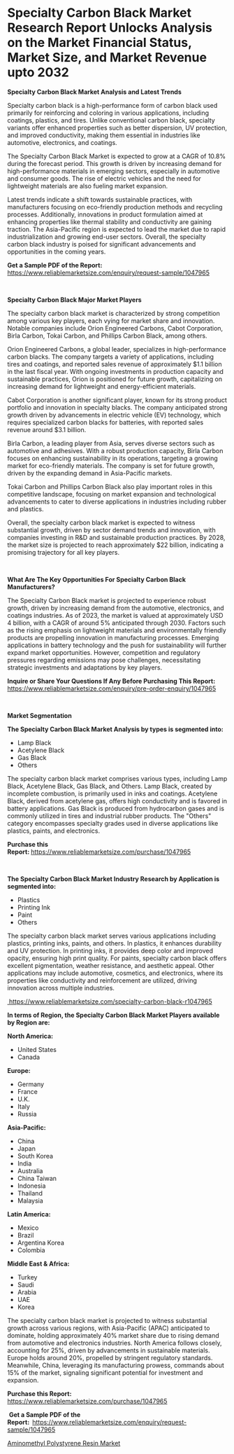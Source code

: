 <p><h1>Specialty Carbon Black Market Research Report Unlocks Analysis on the Market Financial Status, Market Size, and Market Revenue upto 2032</h1></p><p><strong>Specialty Carbon Black Market Analysis and Latest Trends</strong></p>
<p><p>Specialty carbon black is a high-performance form of carbon black used primarily for reinforcing and coloring in various applications, including coatings, plastics, and tires. Unlike conventional carbon black, specialty variants offer enhanced properties such as better dispersion, UV protection, and improved conductivity, making them essential in industries like automotive, electronics, and coatings.</p><p>The Specialty Carbon Black Market is expected to grow at a CAGR of 10.8% during the forecast period. This growth is driven by increasing demand for high-performance materials in emerging sectors, especially in automotive and consumer goods. The rise of electric vehicles and the need for lightweight materials are also fueling market expansion.</p><p>Latest trends indicate a shift towards sustainable practices, with manufacturers focusing on eco-friendly production methods and recycling processes. Additionally, innovations in product formulation aimed at enhancing properties like thermal stability and conductivity are gaining traction. The Asia-Pacific region is expected to lead the market due to rapid industrialization and growing end-user sectors. Overall, the specialty carbon black industry is poised for significant advancements and opportunities in the coming years.</p></p>
<p><strong>Get a Sample PDF of the Report:&nbsp;</strong> <a href="https://www.reliablemarketsize.com/enquiry/request-sample/1047965?utm_campaign=2281&utm_medium=2&utm_source=Github&utm_content=ia&utm_term=02042025&utm_id=specialty-carbon-black">https://www.reliablemarketsize.com/enquiry/request-sample/1047965</a></p>
<p>&nbsp;</p>
<p><strong>Specialty Carbon Black Major Market Players</strong></p>
<p><p>The specialty carbon black market is characterized by strong competition among various key players, each vying for market share and innovation. Notable companies include Orion Engineered Carbons, Cabot Corporation, Birla Carbon, Tokai Carbon, and Phillips Carbon Black, among others. </p><p>Orion Engineered Carbons, a global leader, specializes in high-performance carbon blacks. The company targets a variety of applications, including tires and coatings, and reported sales revenue of approximately $1.1 billion in the last fiscal year. With ongoing investments in production capacity and sustainable practices, Orion is positioned for future growth, capitalizing on increasing demand for lightweight and energy-efficient materials.</p><p>Cabot Corporation is another significant player, known for its strong product portfolio and innovation in specialty blacks. The company anticipated strong growth driven by advancements in electric vehicle (EV) technology, which requires specialized carbon blacks for batteries, with reported sales revenue around $3.1 billion.</p><p>Birla Carbon, a leading player from Asia, serves diverse sectors such as automotive and adhesives. With a robust production capacity, Birla Carbon focuses on enhancing sustainability in its operations, targeting a growing market for eco-friendly materials. The company is set for future growth, driven by the expanding demand in Asia-Pacific markets.</p><p>Tokai Carbon and Phillips Carbon Black also play important roles in this competitive landscape, focusing on market expansion and technological advancements to cater to diverse applications in industries including rubber and plastics.</p><p>Overall, the specialty carbon black market is expected to witness substantial growth, driven by sector demand trends and innovation, with companies investing in R&D and sustainable production practices. By 2028, the market size is projected to reach approximately $22 billion, indicating a promising trajectory for all key players.</p></p>
<p>&nbsp;</p>
<p><strong>What Are The Key Opportunities For Specialty Carbon Black Manufacturers?</strong></p>
<p><p>The Specialty Carbon Black market is projected to experience robust growth, driven by increasing demand from the automotive, electronics, and coatings industries. As of 2023, the market is valued at approximately USD 4 billion, with a CAGR of around 5% anticipated through 2030. Factors such as the rising emphasis on lightweight materials and environmentally friendly products are propelling innovation in manufacturing processes. Emerging applications in battery technology and the push for sustainability will further expand market opportunities. However, competition and regulatory pressures regarding emissions may pose challenges, necessitating strategic investments and adaptations by key players.</p></p>
<p><strong>Inquire or Share Your Questions If Any Before Purchasing This Report:</strong> <a href="https://www.reliablemarketsize.com/enquiry/pre-order-enquiry/1047965?utm_campaign=2281&utm_medium=2&utm_source=Github&utm_content=ia&utm_term=02042025&utm_id=specialty-carbon-black">https://www.reliablemarketsize.com/enquiry/pre-order-enquiry/1047965</a></p>
<p>&nbsp;</p>
<p><strong>Market Segmentation</strong></p>
<p><strong>The Specialty Carbon Black Market Analysis by types is segmented into:</strong></p>
<p><ul><li>Lamp Black</li><li>Acetylene Black</li><li>Gas Black</li><li>Others</li></ul></p>
<p><p>The specialty carbon black market comprises various types, including Lamp Black, Acetylene Black, Gas Black, and Others. Lamp Black, created by incomplete combustion, is primarily used in inks and coatings. Acetylene Black, derived from acetylene gas, offers high conductivity and is favored in battery applications. Gas Black is produced from hydrocarbon gases and is commonly utilized in tires and industrial rubber products. The "Others" category encompasses specialty grades used in diverse applications like plastics, paints, and electronics.</p></p>
<p><strong>Purchase this Report:&nbsp;</strong><a href="https://www.reliablemarketsize.com/purchase/1047965?utm_campaign=2281&utm_medium=2&utm_source=Github&utm_content=ia&utm_term=02042025&utm_id=specialty-carbon-black">https://www.reliablemarketsize.com/purchase/1047965</a></p>
<p>&nbsp;</p>
<p><strong>The Specialty Carbon Black Market Industry Research by Application is segmented into:</strong></p>
<p><ul><li>Plastics</li><li>Printing Ink</li><li>Paint</li><li>Others</li></ul></p>
<p><p>The specialty carbon black market serves various applications including plastics, printing inks, paints, and others. In plastics, it enhances durability and UV protection. In printing inks, it provides deep color and improved opacity, ensuring high print quality. For paints, specialty carbon black offers excellent pigmentation, weather resistance, and aesthetic appeal. Other applications may include automotive, cosmetics, and electronics, where its properties like conductivity and reinforcement are utilized, driving innovation across multiple industries.</p></p>
<p><a href="https://www.reliablemarketsize.com/specialty-carbon-black-r1047965?utm_campaign=2281&utm_medium=2&utm_source=Github&utm_content=ia&utm_term=02042025&utm_id=specialty-carbon-black">&nbsp;https://www.reliablemarketsize.com/specialty-carbon-black-r1047965</a></p>
<p><strong>In terms of Region, the Specialty Carbon Black Market Players available by Region are:</strong></p>
<p>
    <p> <strong> North America: </strong>
        <ul>
            <li>United States</li>
            <li>Canada</li>
        </ul>
        </p> 
    <p> <strong> Europe: </strong>
        <ul>
            <li>Germany</li>
            <li>France</li>
            <li>U.K.</li>
            <li>Italy</li>
            <li>Russia</li>
        </ul>
        </p> 
    <p> <strong> Asia-Pacific: </strong>
        <ul>
            <li>China</li>
            <li>Japan</li>
            <li>South Korea</li>
            <li>India</li>
            <li>Australia</li>
            <li>China Taiwan</li>
            <li>Indonesia</li>
            <li>Thailand</li>
            <li>Malaysia</li>
        </ul>
        </p> 
    <p> <strong> Latin America: </strong>
        <ul>
            <li>Mexico</li>
            <li>Brazil</li>
            <li>Argentina Korea</li>
            <li>Colombia</li>
        </ul>
        </p> 
    <p> <strong> Middle East & Africa: </strong>
        <ul>
            <li>Turkey</li>
            <li>Saudi</li>
            <li>Arabia</li>
            <li>UAE</li>
            <li>Korea</li>
        </ul>
    </p>
    </p>
<p><p>The specialty carbon black market is projected to witness substantial growth across various regions, with Asia-Pacific (APAC) anticipated to dominate, holding approximately 40% market share due to rising demand from automotive and electronics industries. North America follows closely, accounting for 25%, driven by advancements in sustainable materials. Europe holds around 20%, propelled by stringent regulatory standards. Meanwhile, China, leveraging its manufacturing prowess, commands about 15% of the market, signaling significant potential for investment and expansion.</p></p>
<p><strong>Purchase this Report: </strong><a href="https://www.reliablemarketsize.com/purchase/1047965?utm_campaign=2281&utm_medium=2&utm_source=Github&utm_content=ia&utm_term=02042025&utm_id=specialty-carbon-black">https://www.reliablemarketsize.com/purchase/1047965</a></p>
<p>&nbsp;<strong>Get a Sample PDF of the Report:&nbsp;&nbsp;</strong><a href="https://www.reliablemarketsize.com/enquiry/request-sample/1047965?utm_campaign=2281&utm_medium=2&utm_source=Github&utm_content=ia&utm_term=02042025&utm_id=specialty-carbon-black">https://www.reliablemarketsize.com/enquiry/request-sample/1047965</a></p>
<p><strong></strong></p>
<p><p><a href="https://github.com/AshrafKhan865/Market-Research-Report-List-2/blob/main/aminomethyl-polystyrene-resin-market.md?utm_campaign=2281&utm_medium=2&utm_source=Github&utm_content=ia&utm_term=02042025&utm_id=specialty-carbon-black">Aminomethyl Polystyrene Resin Market</a></p></p>